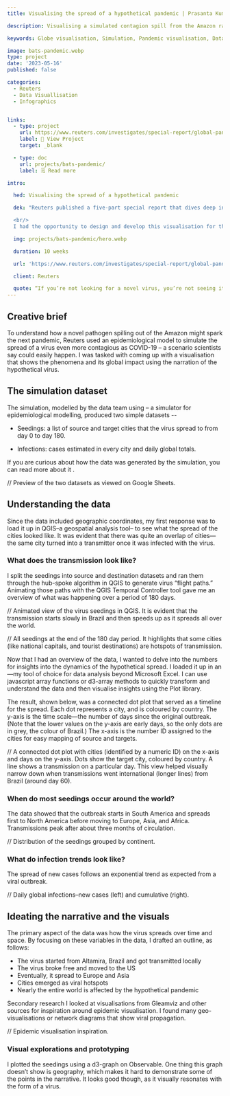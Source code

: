 ```yaml
---
title: Visualising the spread of a hypothetical pandemic | Prasanta Kumar Dutta

description: Visualising a simulated contagion spill from the Amazon rainforest that could lead to the next pandemic.

keywords: Globe visualisation, Simulation, Pandemic visualisation, Data Journalist, Graphics Journalist, Reuters Graphics Journalist, Data Visualisation Developer, Data Visualization Developer, Narrative Cartographer, User Interface Designer, User Experience Designer, Communication Designer, Data Storyteller, Information Designer, Graphic Designer, Art Director, User-centered design, UX, UI, Data Artist, Web Designer, Web Developer, Front-end Web Developer, Photographer, Traveller, Creative writer, Electronics and Communication Engineer, National Institute of Design, National Institute of Technology Durgapur, Prasanta, PrasantaKrDutta, Prasanta Kumar Dutta, Prasanta KrDutta, pkddapacific, pkd.dapacific, pkd_da_pacific, daPacific.

image: bats-pandemic.webp
type: project
date: '2023-05-16'
published: false

categories:
  - Reuters
  - Data Visuallisation
  - Infographics


links: 
  - type: project
    url: https://www.reuters.com/investigates/special-report/global-pandemic-bats-spread/
    label: 📔 View Project
    target: _blank

  - type: doc
    url: projects/bats-pandemic/
    label: 🗒️ Read more

intro:

  hed: Visualising the spread of a hypothetical pandemic

  dek: "Reuters published a five-part special report that dives deep into how human destruction of wild areas is amplifying pandemic risk from bats. For the project, data reporters worked with specialists to develop an epidemiological simulation using disease dynamics, population size and density, regional commuting patterns, and worldwide airline traffic to understand how a contagion spill from the Amazon might prove catastrophic—a scenario scientists say could easily happen.

  <br/>
  I had the opportunity to design and develop this visualisation for the story. "

  img: projects/bats-pandemic/hero.webp

  duration: 10 weeks

  url: 'https://www.reuters.com/investigates/special-report/global-pandemic-bats-spread/#bats-brazil-scrolling-section'

  client: Reuters

  quote: “If you’re not looking for a novel virus, you’re not seeing it” — Ana Pastore y Piontti, co-author, Charting the Next Pandemic
---
```


<script>
  import Container from '$lib/components/ui/Container/index.svelte';
  import LinkButton from '$lib/components/ui/LinkButton/index.svelte';
  import OverflowImage from '$lib/components/ui/OverflowingImage/index.svelte';

  import Award from '$lib/components/custom/projects/ProjectAward/index.svelte';
  import Map from '$lib/components/custom/projects/AndrettaMap/index.svelte';
</script>

<style lang='scss'>
  @import 'src/lib/styles/mixins/index';

</style>

<Container width=md>

## Creative brief

To understand how a novel pathogen spilling out of the Amazon might spark the next pandemic, Reuters used an epidemiological model to simulate the spread of a virus even more contagious as COVID-19 – a scenario scientists say could easily happen. I was tasked with coming up with a visualisation that shows the phenomena and its global impact using the narration of the hypothetical virus.

## The simulation dataset

The simulation, modelled by the data team using <LinkButton label='GleamViz'  url='https://www.gleamviz.org/' /> – a simulator for epidemiological modelling, produced two simple datasets --

* <p>Seedings: a list of source and target cities that the virus spread to from day 0 to day 180.</p>
  
* <p>Infections: cases estimated in every city and daily global totals.</p>
  
If you are curious about how the data was generated by the simulation, you can read more about it <LinkButton label='here'  url='https://www.reuters.com/investigates/special-report/global-pandemic-bats-methodology/' />.

</Container>

// Preview of the two datasets as viewed on Google Sheets.

<Container width=md>

## Understanding the data

Since the data included geographic coordinates, my first response was to load it up in QGIS–a geospatial analysis tool– to see what the spread of the cities looked like. It was evident that there was quite an overlap of cities—the same city turned into a transmitter once it was infected with the virus.

### What does the transmission look like?

I split the seedings into source and destination datasets and ran them through the hub-spoke algorithm in QGIS to generate virus “flight paths.” Animating those paths with the QGIS Temporal Controller tool gave me an overview of what was happening over a period of 180 days.

</Container>

// Animated view of the virus seedings in QGIS. It is evident that the transmission starts slowly in Brazil and then speeds up as it spreads all over the world.

// All seedings at the end of the 180 day period. It highlights that some cities (like national capitals, and tourist destinations) are hotspots of transmission.

<Container width=md>

Now that I had an overview of the data, I wanted to delve into the numbers for insights into the dynamics of the hypothetical spread. I loaded it up in an <LinkButton label='Observable Notebook'  url='https://observablehq.com/' /> —my tool of choice for data analysis beyond Microsoft Excel. I can use javascript array functions or d3-array methods to quickly transform and understand the data and then visualise insights using the Plot library.

The result, shown below, was a connected dot plot that served as a timeline for the spread. Each dot represents a city, and is coloured by country. The y-axis is the time scale—the number of days since the original outbreak. (Note that the lower values on the y-axis are early days, so the only dots are in grey, the colour of Brazil.) The x-axis is the number ID assigned to the cities for easy mapping of source and targets.

// A connected dot plot with cities (identified by a numeric ID) on the x-axis and days on the y-axis. Dots show the target city, coloured by country. A line shows a transmission on a particular day. This view helped visually narrow down when transmissions went international (longer lines) from Brazil (around day 60).

### When do most seedings occur around the world?

The data showed that the outbreak starts in South America and spreads first to North America before moving to Europe, Asia, and Africa. Transmissions peak after about three months of circulation.

// Distribution of the seedings grouped by continent.

### What do infection trends look like?

The spread of new cases follows an exponential trend as expected from a viral outbreak.

// Daily global infections–new cases (left) and cumulative (right).

## Ideating the narrative and the visuals

The primary aspect of the data was how the virus spreads over time and space. By focusing on these variables in the data, I drafted an outline, as follows:

* The virus started from Altamira, Brazil and got transmitted locally
* The virus broke free and moved to the US
* Eventually, it spread to Europe and Asia
* Cities emerged as viral hotspots
* Nearly the entire world is affected by the hypothetical pandemic

Secondary research
I looked at visualisations from Gleamviz and other sources for inspiration around epidemic visualisation. I found many geo-visualisations or network diagrams that show viral propagation.

</Container>

// Epidemic visualisation inspiration.

<Container width=md>

### Visual explorations and prototyping

I plotted the seedings using a d3-graph on Observable. One thing this graph doesn’t show is geography, which makes it hard to demonstrate some of the points in the narrative. It looks good though, as it visually resonates with the form of a virus.

</Container>
